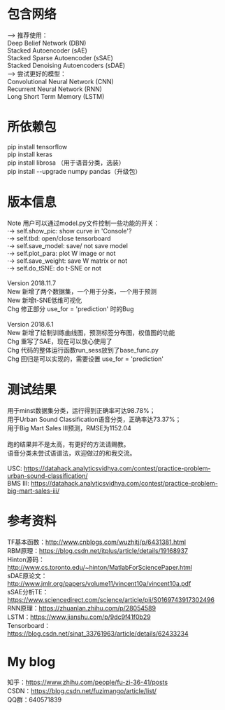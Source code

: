 # 包含网络
——> 推荐使用：<br />
Deep Belief Network (DBN) <br />
Stacked Autoencoder (sAE) <br />
Stacked Sparse Autoencoder (sSAE) <br />
Stacked Denoising Autoencoders (sDAE) <br />
——> 尝试更好的模型：<br />
Convolutional Neural Network (CNN) <br />
Recurrent Neural Network (RNN) <br />
Long Short Term Memory (LSTM) <br />

# 所依赖包
pip install tensorflow <br />
pip install keras <br />
pip install librosa （用于语音分类，选装） <br />
pip install --upgrade numpy pandas（升级包） <br />

# 版本信息
Note 用户可以通过model.py文件控制一些功能的开关： <br />
·→ self.show_pic: show curve in 'Console'? <br />
·→ self.tbd: open/close tensorboard <br />
·→ self.save_model: save/ not save model <br />
·→ self.plot_para: plot W image or not <br />
·→ self.save_weight: save W matrix or not <br />
·→ self.do_tSNE: do t-SNE or not <br />
<br />
Version 2018.11.7 <br />
New 新增了两个数据集，一个用于分类，一个用于预测 <br />
New 新增t-SNE低维可视化 <br />
Chg 修正部分 use_for = 'prediction' 时的Bug <br />
<br />
Version 2018.6.1  <br />
New 新增了绘制训练曲线图，预测标签分布图，权值图的功能 <br />
Chg 重写了SAE，现在可以放心使用了 <br />
Chg 代码的整体运行函数run_sess放到了base_func.py <br />
Chg 回归是可以实现的，需要设置 use_for = 'prediction' <br />

# 测试结果
用于minst数据集分类，运行得到正确率可达98.78%；<br />
用于Urban Sound Classification语音分类，正确率达73.37%；<br />
用于Big Mart Sales III预测，RMSE为1152.04 <br />
<br />
跑的结果并不是太高，有更好的方法请赐教。 <br />
语音分类未尝试语谱法，欢迎做过的和我交流。<br />
<br />
USC: https://datahack.analyticsvidhya.com/contest/practice-problem-urban-sound-classification/ <br />
BMS III: https://datahack.analyticsvidhya.com/contest/practice-problem-big-mart-sales-iii/ <br />

# 参考资料
TF基本函数：http://www.cnblogs.com/wuzhitj/p/6431381.html <br />
RBM原理：https://blog.csdn.net/itplus/article/details/19168937 <br />
Hinton源码：http://www.cs.toronto.edu/~hinton/MatlabForSciencePaper.html <br />
sDAE原论文：http://www.jmlr.org/papers/volume11/vincent10a/vincent10a.pdf <br />
sSAE分析TE：https://www.sciencedirect.com/science/article/pii/S0169743917302496 <br />
RNN原理：https://zhuanlan.zhihu.com/p/28054589 <br />
LSTM：https://www.jianshu.com/p/9dc9f41f0b29 <br />
Tensorboard：https://blog.csdn.net/sinat_33761963/article/details/62433234 <br />

# My blog
知乎：https://www.zhihu.com/people/fu-zi-36-41/posts <br />
CSDN：https://blog.csdn.net/fuzimango/article/list/ <br />
QQ群：640571839 <br />
